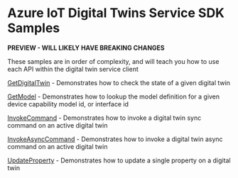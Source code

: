 # Azure IoT Digital Twins Service SDK Samples

**PREVIEW - WILL LIKELY HAVE BREAKING CHANGES**

These samples are in order of complexity, and will teach you how to use each API within the digital twin service client 

[GetDigitalTwin](GetDigitalTwin) - Demonstrates how to check the state of a given digital twin

[GetModel](GetModel) - Demonstrates how to lookup the model definition for a given device capability model id, or interface id

[InvokeCommand](InvokeCommand) - Demonstrates how to invoke a digital twin sync command on an active digital twin

[InvokeAsyncCommand](InvokeAsyncCommand) - Demonstrates how to invoke a digital twin async command on an active digital twin

[UpdateProperty](UpdateProperty) - Demonstrates how to update a single property on a digital twin
